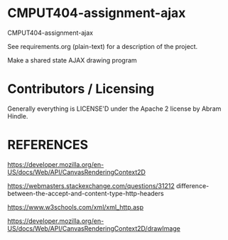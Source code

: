 CMPUT404-assignment-ajax
==============================

CMPUT404-assignment-ajax

See requirements.org (plain-text) for a description of the project.

Make a shared state AJAX drawing program

Contributors / Licensing
========================

Generally everything is LICENSE'D under the Apache 2 license by Abram Hindle.


REFERENCES
========================

https://developer.mozilla.org/en-US/docs/Web/API/CanvasRenderingContext2D

https://webmasters.stackexchange.com/questions/31212 difference-between-the-accept-and-content-type-http-headers

https://www.w3schools.com/xml/xml_http.asp

https://developer.mozilla.org/en-US/docs/Web/API/CanvasRenderingContext2D/drawImage


